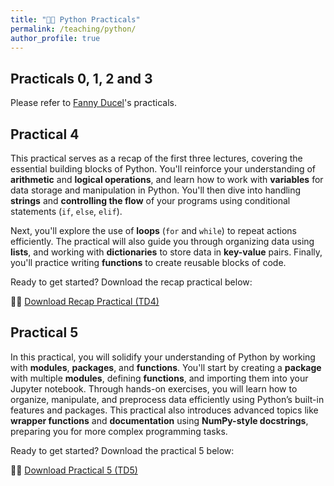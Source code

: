 ```yaml
---
title: "🧑‍💻 Python Practicals"
permalink: /teaching/python/
author_profile: true
---
```


## Practicals 0, 1, 2 and 3
Please refer to [Fanny Ducel](https://fannyducel.github.io/teaching/)'s practicals. 

## Practical 4
This practical serves as a recap of the first three lectures, covering the essential building blocks of Python. You'll reinforce your understanding of **arithmetic** and **logical operations**, and learn how to work with **variables** for data storage and manipulation in Python. You'll then dive into handling **strings** and **controlling the flow** of your programs using conditional statements (`if`, `else`, `elif`).

Next, you'll explore the use of **loops** (`for` and `while`) to repeat actions efficiently. The practical will also guide you through organizing data using **lists**, and working with **dictionaries** to store data in **key-value** pairs. Finally, you'll practice writing **functions** to create reusable blocks of code.

Ready to get started? Download the recap practical below:

🧑‍💻 [Download Recap Practical (TD4)](/files/practical-4.zip)

## Practical 5

In this practical, you will solidify your understanding of Python by working with **modules**, **packages**, and **functions**. You'll start by creating a **package** with multiple **modules**, defining **functions**, and importing them into your Jupyter notebook. Through hands-on exercises, you will learn how to organize, manipulate, and preprocess data efficiently using Python’s built-in features and packages. This practical also introduces advanced topics like **wrapper functions** and **documentation** using **NumPy-style docstrings**, preparing you for more complex programming tasks.

Ready to get started? Download the practical 5 below:

🧑‍💻 [Download Practical 5 (TD5)](/files/practical-5.zip)